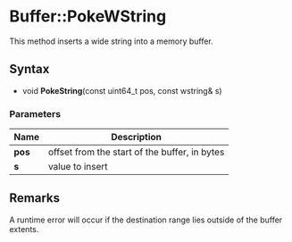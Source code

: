 # Buffer::PokeWString #
This method inserts a wide string into a memory buffer.

## Syntax ##
- void **PokeString**(const uint64_t pos, const wstring& s)

### Parameters ###
| Name | Description |
| ----- | ----- |
| **pos** | offset from the start of the buffer, in bytes |
| **s** | value to insert |

## Remarks ##
A runtime error will occur if the destination range lies outside of the buffer extents.